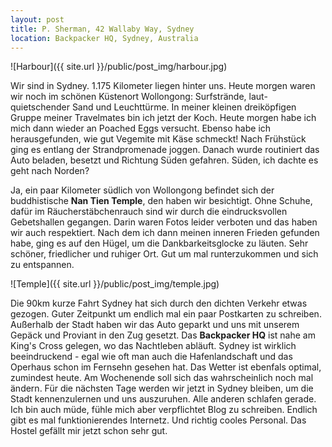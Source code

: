 ```yaml
---
layout: post
title: P. Sherman, 42 Wallaby Way, Sydney
location: Backpacker HQ, Sydney, Australia
---
```


![Harbour]({{ site.url }}/public/post_img/harbour.jpg)

Wir sind in Sydney. 1.175 Kilometer liegen hinter uns. Heute morgen waren wir noch im schönen Küstenort Wollongong: Surfstrände, laut-quietschender Sand und Leuchttürme. In meiner kleinen dreiköpfigen Gruppe meiner Travelmates bin ich jetzt der Koch. Heute morgen habe ich mich dann wieder an Poached Eggs versucht. Ebenso habe ich herausgefunden, wie gut Vegemite mit Käse schmeckt! Nach Frühstück ging es entlang der Strandpromenade joggen. Danach wurde routiniert das Auto beladen, besetzt und Richtung Süden gefahren. Süden, ich dachte es geht nach Norden?

Ja, ein paar Kilometer südlich von Wollongong befindet sich der buddhistische **Nan Tien Temple**, den haben wir besichtigt. Ohne Schuhe, dafür im Räucherstäbchenrauch sind wir durch die eindrucksvollen Gebetshallen gegangen. Darin waren Fotos leider verboten und das haben wir auch respektiert. Nach dem ich dann meinen inneren Frieden gefunden habe, ging es auf den Hügel, um die Dankbarkeitsglocke zu läuten. Sehr schöner, friedlicher und ruhiger Ort. Gut um mal runterzukommen und sich zu entspannen.

![Temple]({{ site.url }}/public/post_img/temple.jpg)

Die 90km kurze Fahrt Sydney hat sich durch den dichten Verkehr etwas gezogen. Guter Zeitpunkt um endlich mal ein paar Postkarten zu schreiben. Außerhalb der Stadt haben wir das Auto geparkt und uns mit unserem Gepäck und Proviant in den Zug gesetzt. Das **Backpacker HQ** ist nahe am King's Cross gelegen, wo das Nachtleben abläuft. Sydney ist wirklich beeindruckend - egal wie oft man auch die Hafenlandschaft und das Operhaus schon im Fernsehn gesehen hat. Das Wetter ist ebenfals optimal, zumindest heute. Am Wochenende soll sich das wahrscheinlich noch mal ändern. Für die nächsten Tage werden wir jetzt in Sydney bleiben, um die Stadt kennenzulernen und uns auszuruhen. Alle anderen schlafen gerade. Ich bin auch müde, fühle mich aber verpflichtet Blog zu schreiben. Endlich gibt es mal funktionierendes Internetz. Und richtig cooles Personal. Das Hostel gefällt mir jetzt schon sehr gut.